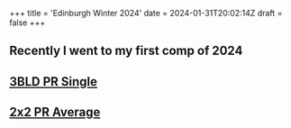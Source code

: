 +++
title = 'Edinburgh Winter 2024'
date = 2024-01-31T20:02:14Z
draft = false
+++

## Recently I went to my first comp of 2024

## [3BLD PR Single](/posts/cubing/3bld/pr/single)
## [2x2 PR Average](/posts/cubing/2x2/pr/average)
